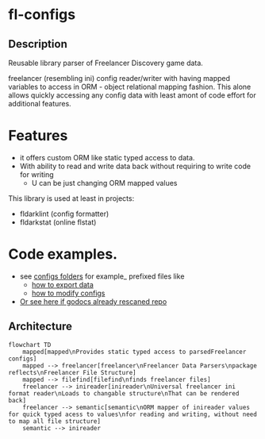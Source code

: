 # fl-configs

## Description

Reusable library parser of Freelancer Discovery game data.

freelancer (resembling ini) config reader/writer with having mapped variables to access in ORM - object relational mapping fashion.
This alone allows quickly accessing any config data with least amont of code effort for additional features.

# Features

- it offers custom ORM like static typed access to data.
- With ability to read and write data back without requiring to write code for writing
  - U can be just changing ORM mapped values

This library is used at least in projects:

- fldarklint (config formatter)
- fldarkstat (online flstat)

# Code examples.


- see [configs folders](configs/) for example_ prefixed files like
  - [how to export data](configs/example_export_test.go)
  - [how to modify configs](configs/example_modifying_data_test.go)
- [Or see here if godocs already rescaned repo](https://pkg.go.dev/github.com/darklab8/fl-configs/configs)

## Architecture

```mermaid
flowchart TD
    mapped[mapped\nProvides static typed access to parsedFreelancer configs]
    mapped --> freelancer[freelancer\nFreelancer Data Parsers\npackage reflects\nFreelancer File Structure]
    mapped --> filefind[filefind\nfinds freelancer files]
    freelancer --> inireader[inireader\nUniversal freelancer ini format reader\nLoads to changable structure\nThat can be rendered back]
    freelancer --> semantic[semantic\nORM mapper of inireader values for quick typed acess to values\nfor reading and writing, without need to map all file structure]
    semantic --> inireader
```

